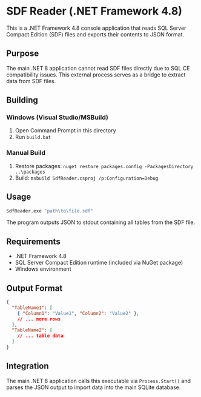 # SDF Reader (.NET Framework 4.8)

This is a .NET Framework 4.8 console application that reads SQL Server Compact Edition (SDF) files and exports their contents to JSON format.

## Purpose

The main .NET 8 application cannot read SDF files directly due to SQL CE compatibility issues. This external process serves as a bridge to extract data from SDF files.

## Building

### Windows (Visual Studio/MSBuild)
1. Open Command Prompt in this directory
2. Run `build.bat`

### Manual Build
1. Restore packages: `nuget restore packages.config -PackagesDirectory ..\packages`
2. Build: `msbuild SdfReader.csproj /p:Configuration=Debug`

## Usage

```bash
SdfReader.exe "path\to\file.sdf"
```

The program outputs JSON to stdout containing all tables from the SDF file.

## Requirements

- .NET Framework 4.8
- SQL Server Compact Edition runtime (included via NuGet package)
- Windows environment

## Output Format

```json
{
  "TableName1": [
    { "Column1": "Value1", "Column2": "Value2" },
    // ... more rows
  ],
  "TableName2": [
    // ... table data
  ]
}
```

## Integration

The main .NET 8 application calls this executable via `Process.Start()` and parses the JSON output to import data into the main SQLite database.